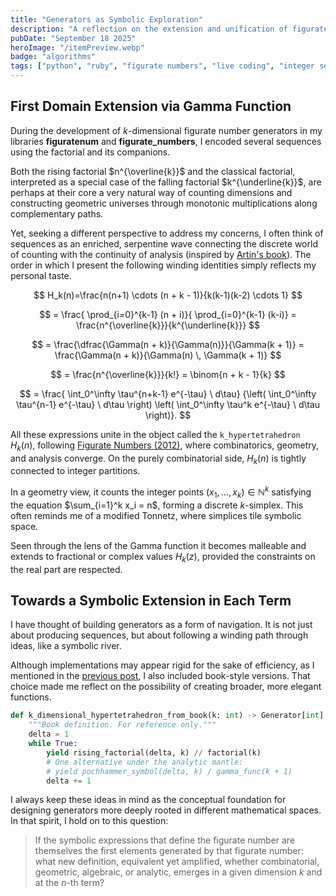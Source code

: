 ```yaml
---
title: "Generators as Symbolic Exploration"
description: "A reflection on the extension and unification of figurate numbers within broader mathematical contexts."
pubDate: "September 18 2025"
heroImage: "/itemPreview.webp"
badge: "algorithms"
tags: ["python", "ruby", "figurate numbers", "live coding", "integer sequences", "gamma function"]
---
```


## First Domain Extension via Gamma Function

During the development of $k$-dimensional figurate number generators in my libraries **figuratenum** and **figurate_numbers**, I encoded several sequences using the factorial and its companions.

Both the rising factorial $n^{\overline{k}}$ and the classical factorial, interpreted as a special case of the falling factorial  $k^{\underline{k}}$, are perhaps at their core a very natural way of counting dimensions and constructing geometric universes through monotonic multiplications along complementary paths.

Yet, seeking a different perspective to address my concerns, I often think of sequences as an enriched, serpentine wave connecting the discrete world of counting with the continuity of analysis (inspired by [Artin's book](https://ncatlab.org/nlab/files/Artin-TheGammaFunction.pdf)).
The order in which I present the following winding identities simply reflects my personal taste.

$$
H_k(n)=\frac{n(n+1) \cdots (n + k - 1)}{k(k-1)(k-2) \cdots 1}
$$

$$
= \frac{ \prod_{i=0}^{k-1} (n + i)}{ \prod_{i=0}^{k-1} (k-i)} =  \frac{n^{\overline{k}}}{k^{\underline{k}}}
$$

$$
= \frac{\dfrac{\Gamma(n + k)}{\Gamma(n)}}{\Gamma(k + 1)} = \frac{\Gamma(n + k)}{\Gamma(n) \, \Gamma(k + 1)}
$$

$$
= \frac{n^{\overline{k}}}{k!}
= \binom{n + k - 1}{k}
$$

$$
 = \frac{ \int_0^\infty \tau^{n+k-1} e^{-\tau} \ d\tau}
{\left( \int_0^\infty \tau^{n-1} e^{-\tau} \ d\tau \right) \left( \int_0^\infty \tau^k e^{-\tau} \ d\tau \right)}.
$$

All these expressions unite in the object called the `k_hypertetrahedron` $H_k(n)$, following [Figurate Numbers (2012)](https://www.worldscientific.com/worldscibooks/10.1142/8188#t=aboutBook), where combinatorics, geometry, and analysis converge.
On the purely combinatorial side, $H_k(n)$ is tightly connected to integer partitions.

In a geometry view, it counts the integer points $(x_1, \dots, x_k) \in \mathbb{N}^k$ satisfying the equation $\sum_{i=1}^k x_i = n$, forming a discrete $k$-simplex. This often reminds me of a modified Tonnetz, where simplices tile symbolic space.

Seen through the lens of the Gamma function it becomes malleable and extends to fractional or complex values $H_k(z)$, provided the constraints on the real part are respected.

## Towards a Symbolic Extension in Each Term

I have thought of building generators as a form of navigation. It is not just about producing sequences, but about following a winding path through ideas, like a symbolic river.

Although implementations may appear rigid for the sake of efficiency, as I mentioned in the [previous post](https://edelveart.github.io/blog/my-journey-with-figurate-numbers/), I also included book-style versions. That choice made me reflect on the possibility of creating broader, more elegant functions.

```py
def k_dimensional_hypertetrahedron_from_book(k: int) -> Generator[int]:
    """Book definition. For reference only."""
    delta = 1
    while True:
        yield rising_factorial(delta, k) // factorial(k)
        # One alternative under the analytic mantle:
        # yield pochhammer_symbol(delta, k) / gamma_func(k + 1)
        delta += 1
```

I always keep these ideas in mind as the conceptual foundation for designing generators more deeply rooted in different mathematical spaces. In that spirit, I hold on to this question:

> If the symbolic expressions that define the figurate number are themselves the first elements generated by that figurate number:  what new definition, equivalent yet amplified, whether combinatorial, geometric, algebraic, or analytic, emerges in a given dimension $k$ and at the $n$-th term?
